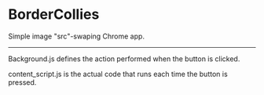 # BorderCollies
Simple image "src"-swaping Chrome app.

---------------
Background.js defines the action performed when the button is clicked.

content_script.js is the actual code that runs each time the button is pressed.
